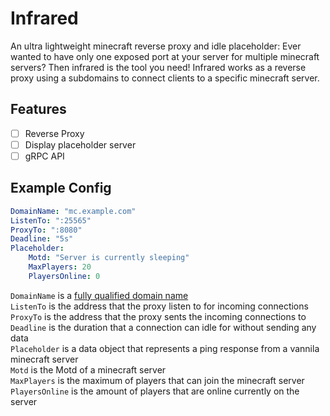 # Infrared

An ultra lightweight minecraft reverse proxy and idle placeholder:
Ever wanted to have only one exposed port at your server for multiple minecraft servers? Then infrared is the tool you need! Infrared works as a reverse proxy using a subdomains to connect clients to a specific minecraft server.

## Features

- [ ] Reverse Proxy
- [ ] Display placeholder server
- [ ] gRPC API

## Example Config

```yaml
DomainName: "mc.example.com"
ListenTo: ":25565"
ProxyTo: ":8080"
Deadline: "5s"
Placeholder:
    Motd: "Server is currently sleeping"
    MaxPlayers: 20
    PlayersOnline: 0
```

`DomainName` is a [fully qualified domain name](https://en.wikipedia.org/wiki/Domain_name)  
`ListenTo` is the address that the proxy listen to for incoming connections  
`ProxyTo` is the address that the proxy sents the incoming connections to  
`Deadline` is the duration that a connection can idle for without sending any data  
`Placeholder` is a data object that represents a ping response from a vannila minecraft server  
`Motd` is the Motd of a minecraft server  
`MaxPlayers` is the maximum of players that can join the minecraft server  
`PlayersOnline` is the amount of players that are online currently on the server  
